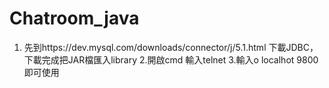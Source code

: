 # Chatroom_java
1. 先到https://dev.mysql.com/downloads/connector/j/5.1.html 下載JDBC，下載完成把JAR檔匯入library
2.開啟cmd 輸入telnet
3.輸入o localhot 9800 即可使用
